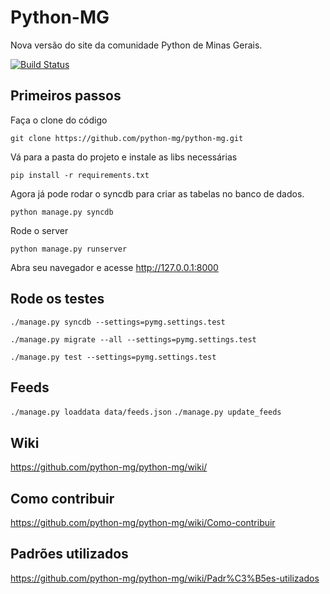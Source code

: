 Python-MG
=========

Nova versão do site da comunidade Python de Minas Gerais.

[![Build Status](https://travis-ci.org/python-mg/python-mg.svg?branch=master)](https://travis-ci.org/python-mg/python-mg)


Primeiros passos
-------------
Faça o clone do código

   `git clone https://github.com/python-mg/python-mg.git`

Vá para a pasta do projeto e instale as libs necessárias

   `pip install -r requirements.txt`


Agora já pode rodar o syncdb para criar as tabelas no banco de dados.

   `python manage.py syncdb`

Rode o server

   `python manage.py runserver`

Abra seu navegador e acesse http://127.0.0.1:8000

Rode os testes
-------------

`./manage.py syncdb --settings=pymg.settings.test`

`./manage.py migrate --all --settings=pymg.settings.test`

`./manage.py test --settings=pymg.settings.test`

Feeds
-----

`./manage.py loaddata data/feeds.json`
`./manage.py update_feeds`


Wiki
------
https://github.com/python-mg/python-mg/wiki/

Como contribuir
----------------
https://github.com/python-mg/python-mg/wiki/Como-contribuir

Padrões utilizados
---------------
https://github.com/python-mg/python-mg/wiki/Padr%C3%B5es-utilizados
